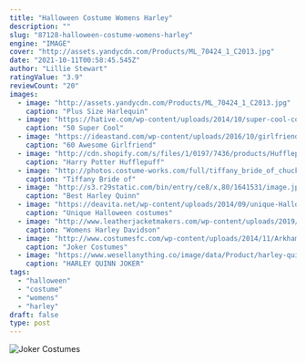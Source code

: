 ```yaml
---
title: "Halloween Costume Womens Harley"
description: ""
slug: "87128-halloween-costume-womens-harley"
engine: "IMAGE"
cover: "http://assets.yandycdn.com/Products/ML_70424_1_C2013.jpg"
date: "2021-10-11T00:58:45.545Z"
author: "Lillie Stewart"
ratingValue: "3.9"
reviewCount: "20"
images:
  - image: "http://assets.yandycdn.com/Products/ML_70424_1_C2013.jpg"
    caption: "Plus Size Harlequin"
  - image: "https://hative.com/wp-content/uploads/2014/10/super-cool-costume-ideas/2-loofah-halloween-costume.jpg"
    caption: "50 Super Cool"
  - image: "https://ideastand.com/wp-content/uploads/2016/10/girlfriend-group-costume/40-girlfriend-group-costume-ideas-2.jpg"
    caption: "60 Awesome Girlfriend"
  - image: "http://cdn.shopify.com/s/files/1/0197/7436/products/HufflepuffCrest_1200x1200.jpg?v=1591679125"
    caption: "Harry Potter Hufflepuff"
  - image: "http://photos.costume-works.com/full/tiffany_bride_of_chucky2.jpg"
    caption: "Tiffany Bride of"
  - image: "http://s3.r29static.com/bin/entry/ce8/x,80/1641531/image.jpg"
    caption: "Best Harley Quinn"
  - image: "https://deavita.net/wp-content/uploads/2014/09/unique-Halloween-costumes-women-joker.jpg"
    caption: "Unique Halloween costumes"
  - image: "http://www.leatherjacketmakers.com/wp-content/uploads/2019/06/womens-harley-davidson-leather-riding-jacket.jpg"
    caption: "Womens Harley Davidson"
  - image: "http://www.costumesfc.com/wp-content/uploads/2014/11/Arkham-Asylum-Joker-Costume.jpg"
    caption: "Joker Costumes"
  - image: "https://www.wesellanything.co/image/data/Product/harley-quinn-joker-suicide-squad-3d-street-wear-hoodie-1645.jpg"
    caption: "HARLEY QUINN JOKER"
tags:
  - "halloween"
  - "costume"
  - "womens"
  - "harley"
draft: false
type: post
---
```



![Joker Costumes](http://www.costumesfc.com/wp-content/uploads/2014/11/Arkham-Asylum-Joker-Costume.jpg "Joker Costumes")


<!--inArticleAds-->

<!--galleryOne-->


<!--inArticleAds-->

<!--galleryTwo-->


<!--galleryThree-->

